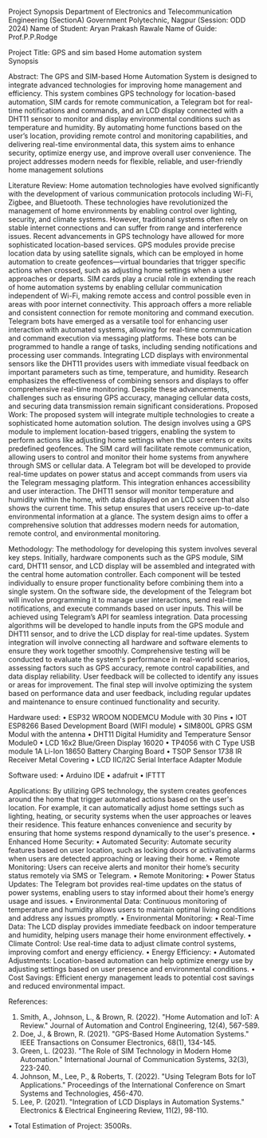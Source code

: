 Project Synopsis
Department of Electronics and Telecommunication Engineering (SectionA)
Government Polytechnic, Nagpur
(Session: ODD 2024)
                          Name of Student: Aryan Prakash Rawale
                              Name of Guide:   Prof.P.P.Rodge      

  Project Title: GPS and sim based Home automation system       
Synopsis

Abstract:
 The GPS and SIM-based Home Automation System is designed to integrate advanced technologies for improving home management and efficiency. This system combines GPS technology for location-based automation, SIM cards for remote communication, a Telegram bot for real-time notifications and commands, and an LCD display connected with a DHT11 sensor to monitor and display environmental conditions such as temperature and humidity. By automating home functions based on the user’s location, providing remote control and monitoring capabilities, and delivering real-time environmental data, this system aims to enhance security, optimize energy use, and improve overall user convenience. The project addresses modern needs for flexible, reliable, and user-friendly home management solutions


Literature Review:
Home automation technologies have evolved significantly with the development of various communication protocols including Wi-Fi, Zigbee, and Bluetooth. These technologies have revolutionized the management of home environments by enabling control over lighting, security, and climate systems. However, traditional systems often rely on stable internet connections and can suffer from range and interference issues. Recent advancements in GPS technology have allowed for more sophisticated location-based services. GPS modules provide precise location data by using satellite signals, which can be employed in home automation to create geofences—virtual boundaries that trigger specific actions when crossed, such as adjusting home settings when a user approaches or departs. SIM cards play a crucial role in extending the reach of home automation systems by enabling cellular communication independent of Wi-Fi, making remote access and control possible even in areas with poor internet connectivity. This approach offers a more reliable and consistent connection for remote monitoring and command execution. Telegram bots have emerged as a versatile tool for enhancing user interaction with automated systems, allowing for real-time communication and command execution via messaging platforms. These bots can be programmed to handle a range of tasks, including sending notifications and processing user commands. Integrating LCD displays with environmental sensors like the DHT11 provides users with immediate visual feedback on important parameters such as time, temperature, and humidity. Research emphasizes the effectiveness of combining sensors and displays to offer comprehensive real-time monitoring. Despite these advancements, challenges such as ensuring GPS accuracy, managing cellular data costs, and securing data transmission remain significant considerations.
Proposed Work:
The proposed system will integrate multiple technologies to create a sophisticated home automation solution. The design involves using a GPS module to implement location-based triggers, enabling the system to perform actions like adjusting home settings when the user enters or exits predefined geofences. The SIM card will facilitate remote communication, allowing users to control and monitor their home systems from anywhere through SMS or cellular data. A Telegram bot will be developed to provide real-time updates on power status and accept commands from users via the Telegram messaging platform. This integration enhances accessibility and user interaction. The DHT11 sensor will monitor temperature and humidity within the home, with data displayed on an LCD screen that also shows the current time. This setup ensures that users receive up-to-date environmental information at a glance. The system design aims to offer a comprehensive solution that addresses modern needs for automation, remote control, and environmental monitoring.

Methodology:
The methodology for developing this system involves several key steps. Initially, hardware components such as the GPS module, SIM card, DHT11 sensor, and LCD display will be assembled and integrated with the central home automation controller. Each component will be tested individually to ensure proper functionality before combining them into a single system. On the software side, the development of the Telegram bot will involve programming it to manage user interactions, send real-time notifications, and execute commands based on user inputs. This will be achieved using Telegram’s API for seamless integration. Data processing algorithms will be developed to handle inputs from the GPS module and DHT11 sensor, and to drive the LCD display for real-time updates. System integration will involve connecting all hardware and software elements to ensure they work together smoothly. Comprehensive testing will be conducted to evaluate the system's performance in real-world scenarios, assessing factors such as GPS accuracy, remote control capabilities, and data display reliability. User feedback will be collected to identify any issues or areas for improvement. The final step will involve optimizing the system based on performance data and user feedback, including regular updates and maintenance to ensure continued functionality and security.

Hardware used:
•	ESP32 WROOM NODEMCU Module with 30 Pins
•	IOT ESP8266 Based Development Board (WIFI module)
•	SIM800L GPRS GSM Modul with the antenna
•	DHT11 Digital Humidity and Temperature Sensor Module0
•	LCD 16x2 Blue/Green Display 16020
•	TP4056 with C Type USB module 1A Li-Ion 18650 Battery Charging Board
•	TSOP Sensor 1738 IR Receiver Metal Covering
•	LCD IIC/I2C Serial Interface Adapter Module

 Software used:
•	Arduino IDE
•	adafruit
•	IFTTT

Applications:
By utilizing GPS technology, the system creates geofences around the home that trigger automated actions based on the user's location. For example, it can automatically adjust home settings such as lighting, heating, or security systems when the user approaches or leaves their residence. This feature enhances convenience and security by ensuring that home systems respond dynamically to the user's presence.
•	Enhanced Home Security:
•	Automated Security: Automate security features based on user location, such as locking doors or activating alarms when users are detected approaching or leaving their home.
•	Remote Monitoring: Users can receive alerts and monitor their home’s security status remotely via SMS or Telegram.
•	Remote Monitoring:
•	Power Status Updates: The Telegram bot provides real-time updates on the status of power systems, enabling users to stay informed about their home’s energy usage and issues.
•	Environmental Data: Continuous monitoring of temperature and humidity allows users to maintain optimal living conditions and address any issues promptly.
•	Environmental Monitoring:
•	Real-Time Data: The LCD display provides immediate feedback on indoor temperature and humidity, helping users manage their home environment effectively.
•	Climate Control: Use real-time data to adjust climate control systems, improving comfort and energy efficiency.
•	Energy Efficiency:
•	Automated Adjustments: Location-based automation can help optimize energy use by adjusting settings based on user presence and environmental conditions.
•	Cost Savings: Efficient energy management leads to potential cost savings and reduced environmental impact.

References:
1.	Smith, A., Johnson, L., & Brown, R. (2022). "Home Automation and IoT: A Review." Journal of Automation and Control Engineering, 12(4), 567-589.
2.	Doe, J., & Brown, R. (2021). "GPS-Based Home Automation Systems." IEEE Transactions on Consumer Electronics, 68(1), 134-145.
3.	Green, L. (2023). "The Role of SIM Technology in Modern Home Automation." International Journal of Communication Systems, 32(3), 223-240.
4.	Johnson, M., Lee, P., & Roberts, T. (2022). "Using Telegram Bots for IoT Applications." Proceedings of the International Conference on Smart Systems and Technologies, 456-470.
5.	Lee, P. (2021). "Integration of LCD Displays in Automation Systems." Electronics & Electrical Engineering Review, 11(2), 98-110.

•	Total Estimation of Project: 3500Rs.






